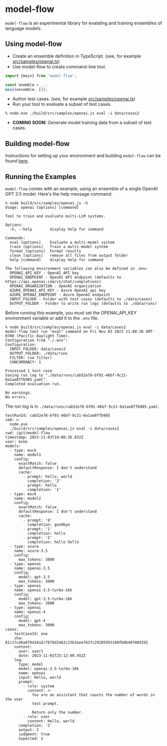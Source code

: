 # model-flow

`model-flow` is an experimental library for evalating and training ensembles of language models.

## Using model-flow

* Create an ensemble definition in TypeScript. (see, for example [src/samples/openai.ts](./src/samples/openai.ts))
* Use model-flow to create command-line tool.
~~~TypeScript
import {main} from 'model-flow';

const enemble = ...
main(ensemble, []);
~~~
* Author test cases. (see, for example [src/samples/openai.ts](./data/cases2/one.yaml))
* Run your tool to evaluate a subset of test cases.
~~~
% node.exe ./build/src/samples/openai.js eval -i data/cases2
~~~
* **COMING SOON:** Generate model training data from a subset of test cases.

## Building model-flow

Instructions for setting up your environment and building `model-flow` can be found [here](./documentation/build.md).

## Running the Examples

`model-flow` comes with an example, using an ensemble of a single OpenAI GPT 3.5 model. Here's the help message command:

~~~
% node build/src/samples/openai.js -h     
Usage: openai [options] [command]

Tool to train and evaluate multi-LLM systems.

Options:
  -h, --help        display help for command

Commands:
  eval [options]    Evaluate a multi-model system
  train [options]   Train a multi-model system
  format [options]  Format results
  clean [options]   remove all files from output folder
  help [command]    display help for command

The following environment variables can also be defined in .env:
  OPENAI_API_KEY - OpenAI API key
  OPENAI_ENDPOINT - OpenAI API endpoint (defaults to https://api.openai.com/v1/chat/completions)
  OPENAI_ORGANIZATION - OpenAI organization
  AZURE_OPENAI_API_KEY - Azure OpenAI api key
  AZURE_OPENAI_ENDPOINT - Azure OpenAI endpoint
  INPUT_FOLDER - Folder with test cases (defaults to ./data/cases)
  OUTPUT_FOLDER - Folder to write run logs (defaults to ./data/runs)
~~~

Before running this example, you must set the OPENAI_API_KEY environment variable or add it to the `.env` file. 

~~~
% node build/src/samples/openai.js eval -i data/cases2
model-flow tool run "eval" command on Fri Nov 03 2023 11:00:36 GMT-0700 (Pacific Daylight Time).
Configuration from "./.env":
Configuration:
  INPUT_FOLDER: data/cases2
  OUTPUT_FOLDER: ./data/runs
  FILTER: (no filter)
  CONCURRANCY: 1

Processed 1 test case
Saving run log to "./data/runs/cab52e78-bf01-46bf-9c21-0a1ae8ffb985.yaml".
Completed evaluation run.

No warnings.
No errors.
~~~

The run log is in `./data/runs/cab52e78-bf01-46bf-9c21-0a1ae8ffb985.yaml`:
~~~
testRunId: cab52e78-bf01-46bf-9c21-0a1ae8ffb985
cmd: >-
  node.exe
  ./build/src/samples/openai.js eval -i data/cases2
cwd: /git/model-flow
timestamp: 2023-11-03T18:00:36.832Z
user: mike
models:
  - type: mock
    name: model1
    config:
      exactMatch: false
      defaultResponse: I don't understand
      cache:
        - prompt: hello, world
          completion: '2'
        - prompt: hello
          completion: '1'
  - type: mock
    name: model2
    config:
      exactMatch: false
      defaultResponse: I don't understand
      cache:
        - prompt: '0'
          completion: goodbye
        - prompt: '1'
          completion: hello
        - prompt: '2'
          completion: hello hello
  - type: azure
    name: azure-3.5
    config:
      max_tokens: 3000
  - type: openai
    name: openai-3.5
    config:
      model: gpt-3.5
      max_tokens: 3000
  - type: openai
    name: openai-3.5-turbo-16k
    config:
      model: gpt-3.5-turbo-16k
      max_tokens: 3000
  - type: openai
    name: openai-4
    config:
      model: gpt-4
      max_tokens: 3000
cases:
  - testCaseId: one
    sha: 81c17cd8a076416a2c767dd2462c23b3aee7637c29205955180fb0b40780d292
    context:
      user: user1
      date: 2023-11-01T23:12:40.452Z
    log:
      type: model
      model: openai-3.5-turbo-16k
      name: openai
      input: Hello, world
      prompt:
        - role: system
          content: >-
            You are an assistant that counts the number of words in the user
            text prompt.

            Return only the number.
        - role: user
          content: Hello, world
      completion: '2'
      output: 2
      judgment: true
      expected: 2
~~~